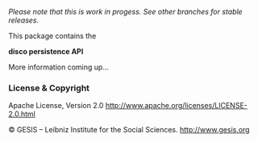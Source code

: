 *Please note that this is work in progess. See other branches for stable releases.*

This package contains the 

**disco persistence API**

More information coming up...

### License & Copyright
Apache License, Version 2.0 http://www.apache.org/licenses/LICENSE-2.0.html

© GESIS – Leibniz Institute for the Social Sciences. http://www.gesis.org

